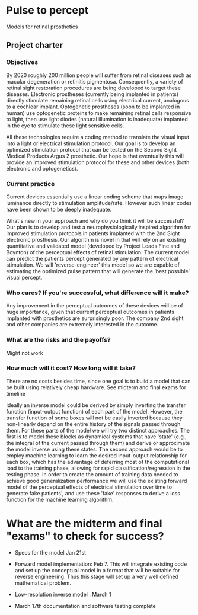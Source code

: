# Pulse to percept

Models for retinal prosthetics

## Project charter

### Objectives

By 2020 roughly 200 million people will suffer from retinal diseases such as
macular degeneration or retinitis pigmentosa. Consequently, a variety of retinal
sight restoration procedures are being developed to target these diseases.
Electronic prostheses (currently being implanted in patients) directly stimulate
remaining retinal cells using electrical current, analogous to a cochlear
implant. Optogenetic prostheses (soon to be implanted in human) use optogenetic
proteins to make remaining retinal cells responsive to light, then use light
diodes (natural illumination is inadequate) implanted in the eye to stimulate
these light sensitive cells.

All these technologies require a coding method to translate the visual input
into a light or electrical stimulation protocol. Our goal is to develop an
optimized stimulation protocol that can be tested on the Second Sight Medical
Products Argus 2 prosthetic. Our hope is that eventually this will provide an
improved stimulation protocol for these and other devices (both electronic and
optogenetics).

### Current practice

Current devices essentially use a linear coding scheme that maps image luminance
directly to stimulation amplitude/rate. However such linear codes have been
shown to be deeply inadequate.

What's new in your approach and why do you think it will be successful? Our plan
is to develop and test a neurophysiologically inspired algorithm for improved
stimulation protocols in patients implanted with the 2nd Sight electronic
prosthesis. Our algorithm is novel in that will rely on  an existing
quantitative and validated model (developed by Project Leads Fine and Boynton)
of the perceptual effects of retinal stimulation. The current model can predict
the patients percept generated by any pattern of electrical stimulation. We will
'reverse-engineer' this model so we are capable of estimating the optimized
pulse pattern that will generate the ‘best possible’ visual percept.

### Who cares? If you're successful, what difference will it make?

Any improvement in the perceptual outcomes of these devices will be of huge
importance, given that current perceptual outcomes in patients implanted with
prosthetics are surprisingly poor. The company 2nd sight and other companies are
extremely interested in the outcome.

### What are the risks and the payoffs?

Might not work

### How much will it cost? How long will it take?

There are no costs besides time, since one goal is to build a model that can be
built using relatively cheap hardware. See midterm and final exams for timeline

 Ideally an inverse model could be derived by simply inverting the transfer
 function (input-output function) of each part of the model. However, the
 transfer function of some boxes will not be easily inverted because they
 non-linearly depend on the entire history of the signals passed through them.
 For these parts of the model we will try two distinct approaches. The first is
 to model these blocks as dynamical systems that have 'state' (e.g., the
 integral of the current passed through them) and derive or approximate the
 model inverse using these states. The second approach would be to employ
 machine learning to learn the desired input-output relationship for each box,
 which has the advantage of deferring most of the computational load to the
 training phase, allowing for rapid classification/regression in the testing
 phase. In order  to create the amount of training data needed to achieve good
 generalization performance we will use the existing forward model of the
 perceptual effects of electrical stimulation over time to generate fake
 patients', and use these 'fake' responses to derive a loss function for the
 machine learning algorithm.

# What are the midterm and final "exams" to check for success?

- Specs for the model Jan 21st

- Forward model implementation: Feb 7. This will integrate existing code and set up the conceptual model in a format that will be suitable for reverse engineering. Thus this stage will set up a very well defined mathematical problem.

- Low-resolution  inverse model : March 1

- March 17th documentation and software testing complete
